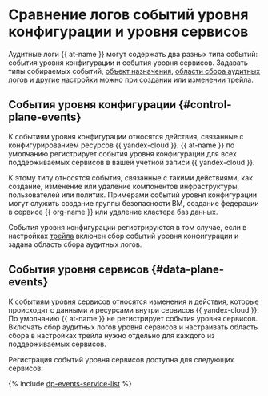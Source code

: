 # Сравнение логов событий уровня конфигурации и уровня сервисов

Аудитные логи {{ at-name }} могут содержать два разных типа событий: события уровня конфигурации и события уровня сервисов. Задавать типы собираемых событий, [объект назначения](./trail.md#target), [области сбора аудитных логов](./trail.md#collecting-area) и [другие настройки](./trail.md#trail-settings) можно при [создании](../operations/create-trail.md) или [изменении](../operations/manage-trail.md#update-trail) трейла.

## События уровня конфигурации {#control-plane-events}

К событиям уровня конфигурации относятся действия, связанные с конфигурированием ресурсов {{ yandex-cloud }}. {{ at-name }} по умолчанию регистрирует события уровня конфигурации для всех поддерживаемых сервисов в вашей учетной записи {{ yandex-cloud }}.

К этому типу относятся события, связанные с такими действиями, как создание, изменение или удаление компонентов инфраструктуры, пользователей или политик. Примерами событий уровня конфигурации могут служить создание группы безопасности ВМ, создание федерации в сервисе {{ org-name }} или удаление кластера баз данных.

События уровня конфигурации регистрируются в том случае, если в настройках [трейла](./trail.md) включен сбор событий уровня конфигурации и задана область сбора аудитных логов.

## События уровня сервисов {#data-plane-events}

К событиям уровня сервисов относятся изменения и действия, которые происходят с данными и ресурсами внутри сервисов {{ yandex-cloud }}. По умолчанию {{ at-name }} не регистрирует события уровня сервисов. Включать сбор аудитных логов уровня сервисов и настраивать область сбора в настройках трейла нужно отдельно для каждого из поддерживаемых сервисов.

Регистрация событий уровня сервисов доступна для следующих сервисов:

{% include [dp-events-service-list](../../_includes/audit-trails/dp-events-service-list.md) %}
